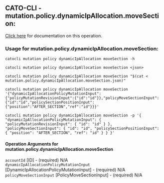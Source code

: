 
## CATO-CLI - mutation.policy.dynamicIpAllocation.moveSection:
[Click here](https://api.catonetworks.com/documentation/#mutation-mutation.policy.dynamicIpAllocation.moveSection) for documentation on this operation.

### Usage for mutation.policy.dynamicIpAllocation.moveSection:

`catocli mutation policy dynamicIpAllocation moveSection -h`

`catocli mutation policy dynamicIpAllocation moveSection <json>`

`catocli mutation policy dynamicIpAllocation moveSection "$(cat < mutation.policy.dynamicIpAllocation.moveSection.json)"`

`catocli mutation policy dynamicIpAllocation moveSection '{"dynamicIpAllocationPolicyMutationInput":{"policyMutationRevisionInput":{"id":"id"}},"policyMoveSectionInput":{"id":"id","policySectionPositionInput":{"position":"AFTER_SECTION","ref":"id"}}}'`

`catocli mutation policy dynamicIpAllocation moveSection -p '{
    "dynamicIpAllocationPolicyMutationInput": {
        "policyMutationRevisionInput": {
            "id": "id"
        }
    },
    "policyMoveSectionInput": {
        "id": "id",
        "policySectionPositionInput": {
            "position": "AFTER_SECTION",
            "ref": "id"
        }
    }
}'`


#### Operation Arguments for mutation.policy.dynamicIpAllocation.moveSection ####

`accountId` [ID] - (required) N/A    
`dynamicIpAllocationPolicyMutationInput` [DynamicIpAllocationPolicyMutationInput] - (required) N/A    
`policyMoveSectionInput` [PolicyMoveSectionInput] - (required) N/A    
